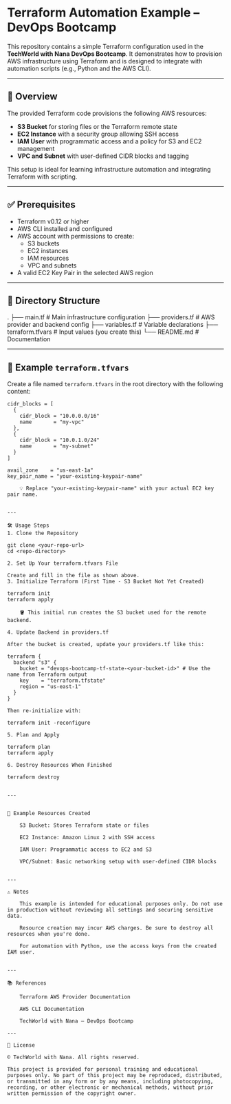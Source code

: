 # Terraform Automation Example – DevOps Bootcamp

This repository contains a simple Terraform configuration used in the **TechWorld with Nana DevOps Bootcamp**. It demonstrates how to provision AWS infrastructure using Terraform and is designed to integrate with automation scripts (e.g., Python and the AWS CLI).

---

## 🚀 Overview

The provided Terraform code provisions the following AWS resources:

- **S3 Bucket** for storing files or the Terraform remote state
- **EC2 Instance** with a security group allowing SSH access
- **IAM User** with programmatic access and a policy for S3 and EC2 management
- **VPC and Subnet** with user-defined CIDR blocks and tagging

This setup is ideal for learning infrastructure automation and integrating Terraform with scripting.

---

## ✅ Prerequisites

- Terraform v0.12 or higher
- AWS CLI installed and configured
- AWS account with permissions to create:
  - S3 buckets
  - EC2 instances
  - IAM resources
  - VPC and subnets
- A valid EC2 Key Pair in the selected AWS region

---

## 📂 Directory Structure

.
├── main.tf # Main infrastructure configuration
├── providers.tf # AWS provider and backend config
├── variables.tf # Variable declarations
├── terraform.tfvars # Input values (you create this)
└── README.md # Documentation


---

## 🔧 Example `terraform.tfvars`

Create a file named `terraform.tfvars` in the root directory with the following content:

```hcl
cidr_blocks = [
  {
    cidr_block = "10.0.0.0/16"
    name       = "my-vpc"
  },
  {
    cidr_block = "10.0.1.0/24"
    name       = "my-subnet"
  }
]

avail_zone    = "us-east-1a"
key_pair_name = "your-existing-keypair-name"

    💡 Replace "your-existing-keypair-name" with your actual EC2 key pair name.


---

🛠️ Usage Steps
1. Clone the Repository

git clone <your-repo-url>
cd <repo-directory>

2. Set Up Your terraform.tfvars File

Create and fill in the file as shown above.
3. Initialize Terraform (First Time - S3 Bucket Not Yet Created)

terraform init
terraform apply

    🪣 This initial run creates the S3 bucket used for the remote backend.

4. Update Backend in providers.tf

After the bucket is created, update your providers.tf like this:

terraform {
  backend "s3" {
    bucket = "devops-bootcamp-tf-state-<your-bucket-id>" # Use the name from Terraform output
    key    = "terraform.tfstate"
    region = "us-east-1"
  }
}

Then re-initialize with:

terraform init -reconfigure

5. Plan and Apply

terraform plan
terraform apply

6. Destroy Resources When Finished

terraform destroy


---


📘 Example Resources Created

    S3 Bucket: Stores Terraform state or files

    EC2 Instance: Amazon Linux 2 with SSH access

    IAM User: Programmatic access to EC2 and S3

    VPC/Subnet: Basic networking setup with user-defined CIDR blocks


---

⚠️ Notes

    This example is intended for educational purposes only. Do not use in production without reviewing all settings and securing sensitive data.

    Resource creation may incur AWS charges. Be sure to destroy all resources when you're done.

    For automation with Python, use the access keys from the created IAM user.


---

📚 References

    Terraform AWS Provider Documentation

    AWS CLI Documentation

    TechWorld with Nana – DevOps Bootcamp

---

📄 License

© TechWorld with Nana. All rights reserved.

This project is provided for personal training and educational purposes only. No part of this project may be reproduced, distributed, or transmitted in any form or by any means, including photocopying, recording, or other electronic or mechanical methods, without prior written permission of the copyright owner.
